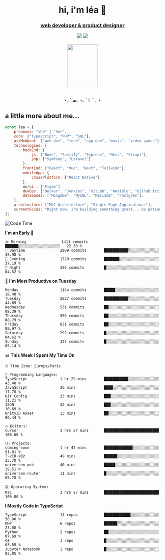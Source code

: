 <h1 align="center">hi, i'm léa 🌙</h1>
<h3 align="center"><ins>web developer & product designer</ins></h3>  
<div align="center">
  <a href="https://www.linkedin.com/in/lea-reiter22/"><img src="https://img.shields.io/badge/LinkedIn-0077B5?style=for-the-badge&logo=linkedin&logoColor=white"/></a>
  <a href="mailto:lea.reiter@outlook.fr"><img src="https://img.shields.io/badge/Contact-2A2A2A?style=for-the-badge&logo=minutemailer&logoColor=white"/></a>
</div>
<br>
  <div align="center">  <img src="https://github.com/xmnchild/xmnchild/blob/main/1702415560_StardewValleyHappyGreyCat.png" height="140" width="100"/>
</div>
<br>
  <p align="center">
                 ⋆｡ ﾟ☁︎｡ ⋆｡ ﾟ☾ ﾟ｡ ⋆
  </p>
  <h2>a little more about me...</h2>
  
```js
const lea = {
    pronouns: "she" | "her",
    code: ["Typescript", "PHP", "SQL"],
    askMeAbout: ["web dev", "tech", "app dev", "music", "video games"],
    technologies: {
        backEnd: {
            js: ["Node", "Fastify", "Express", "Nest", "Strapi"],
            php: ["Symfony", "Laravel"]
        },
        frontEnd: ["React", "Vue", "Next", "Tailwind"],
        mobileApp: {
            crossPlatform: ["React Native"]
        },
        ux/ui : ["Figma"],
        devOps: ["Docker", "Jenkins", "GitLab", "Ansible", "Github Actions"],
        databases: ["MongoDB", "MySQL", "MariaDB", "Postgres"],
    },
    architecture: ["MVC Architecture", "Single Page Applications"],
    currentFocus: "Right now, I'm building something great... be patient.",
};
```
<!--START_SECTION:waka-->
![Code Time](http://img.shields.io/badge/Code%20Time-500%20hrs%2054%20mins-blue)

**I'm an Early 🐤** 

```text
🌞 Morning                1411 commits        ██████░░░░░░░░░░░░░░░░░░░   22.30 % 
🌆 Daytime                2909 commits        ███████████░░░░░░░░░░░░░░   45.98 % 
🌃 Evening                1720 commits        ███████░░░░░░░░░░░░░░░░░░   27.19 % 
🌙 Night                  286 commits         █░░░░░░░░░░░░░░░░░░░░░░░░   04.52 % 
```
📅 **I'm Most Productive on Tuesday** 

```text
Monday                   1164 commits        █████░░░░░░░░░░░░░░░░░░░░   18.40 % 
Tuesday                  2827 commits        ███████████░░░░░░░░░░░░░░   44.69 % 
Wednesday                531 commits         ██░░░░░░░░░░░░░░░░░░░░░░░   08.39 % 
Thursday                 556 commits         ██░░░░░░░░░░░░░░░░░░░░░░░   08.79 % 
Friday                   631 commits         ██░░░░░░░░░░░░░░░░░░░░░░░   09.97 % 
Saturday                 292 commits         █░░░░░░░░░░░░░░░░░░░░░░░░   04.62 % 
Sunday                   325 commits         █░░░░░░░░░░░░░░░░░░░░░░░░   05.14 % 
```


📊 **This Week I Spent My Time On** 

```text
🕑︎ Time Zone: Europe/Paris

💬 Programming Languages: 
TypeScript               1 hr 29 mins        ███████████░░░░░░░░░░░░░░   43.40 % 
JavaScript               36 mins             ████░░░░░░░░░░░░░░░░░░░░░   17.70 % 
Git Config               23 mins             ███░░░░░░░░░░░░░░░░░░░░░░   11.21 % 
JSON                     22 mins             ███░░░░░░░░░░░░░░░░░░░░░░   10.69 % 
Unity3D Asset            13 mins             ██░░░░░░░░░░░░░░░░░░░░░░░   06.44 % 

🔥 Editors: 
Cursor                   3 hrs 27 mins       █████████████████████████   100.00 % 

🐱‍💻 Projects: 
coming-soon              1 hr 45 mins        █████████████░░░░░░░░░░░░   51.01 % 
T-VIR-902                49 mins             ██████░░░░░░░░░░░░░░░░░░░   23.70 % 
universem-web            40 mins             █████░░░░░░░░░░░░░░░░░░░░   19.51 % 
universem-router         11 mins             █░░░░░░░░░░░░░░░░░░░░░░░░   05.78 % 

💻 Operating System: 
Mac                      3 hrs 27 mins       █████████████████████████   100.00 % 
```

**I Mostly Code in TypeScript** 

```text
TypeScript               13 repos            ████████████░░░░░░░░░░░░░   50.00 % 
PHP                      6 repos             ██████░░░░░░░░░░░░░░░░░░░   23.08 % 
Python                   2 repos             ██░░░░░░░░░░░░░░░░░░░░░░░   07.69 % 
C#                       1 repo              █░░░░░░░░░░░░░░░░░░░░░░░░   03.85 % 
Jupyter Notebook         1 repo              █░░░░░░░░░░░░░░░░░░░░░░░░   03.85 % 
```




<!--END_SECTION:waka-->
